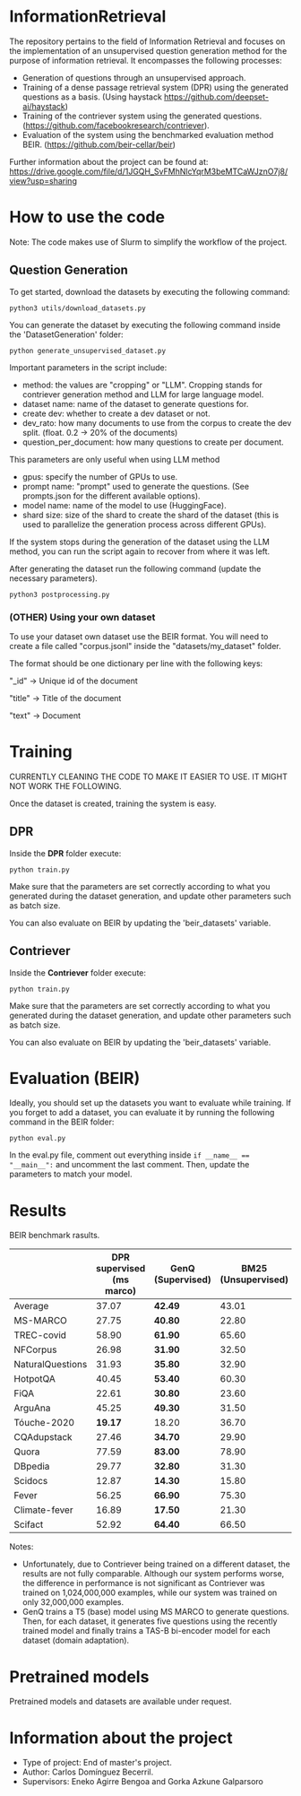 # InformationRetrieval



The repository pertains to the field of Information Retrieval and focuses on the implementation of an unsupervised question generation method for the purpose of information retrieval. It encompasses the following processes:

- Generation of questions through an unsupervised approach.
- Training of a dense passage retrieval system (DPR) using the generated questions as a basis. (Using haystack https://github.com/deepset-ai/haystack)
- Training of the contriever system using the generated questions. (https://github.com/facebookresearch/contriever).
- Evaluation of the system using the benchmarked evaluation method BEIR. (https://github.com/beir-cellar/beir)


Further information about the project can be found at: https://drive.google.com/file/d/1JGQH_SvFMhNlcYqrM3beMTCaWJznO7j8/view?usp=sharing

# How to use the code

Note: The code makes use of Slurm to simplify the workflow of the project.

## Question Generation

To get started, download the datasets by executing the following command:

```
python3 utils/download_datasets.py
```

You can generate the dataset by executing the following command inside the 'DatasetGeneration' folder:

```
python generate_unsupervised_dataset.py
```

Important parameters in the script include:
- method: the values are "cropping" or "LLM". Cropping stands for contriever generation method and LLM for large language model.
- dataset name: name of the dataset to generate questions for.
- create dev: whether to create a dev dataset or not.
- dev_rato: how many documents to use from the corpus to create the dev split. (float. 0.2 -> 20% of the documents)
- question_per_document: how many questions to create per document.

This parameters are only useful when using LLM method
- gpus: specify the number of GPUs to use.
- prompt name: "prompt" used to generate the questions. (See prompts.json for the different available options).
- model name: name of the model to use (HuggingFace).
- shard size: size of the shard to create the shard of the dataset (this is used to parallelize the generation process across different GPUs).


If the system stops during the generation of the dataset using the LLM method, you can run the script again to recover from where it was left.

After generating the dataset run the following command (update the necessary parameters).

```
python3 postprocessing.py
```

### (OTHER) Using your own dataset

To use your dataset own dataset use the BEIR format. You will need to create a file called "corpus.jsonl" inside the "datasets/my_dataset" folder.

The format should be one dictionary per line with the following keys:

"_id" -> Unique id of the document

"title" -> Title of the document

"text" -> Document


# Training

CURRENTLY CLEANING THE CODE TO MAKE IT EASIER TO USE. IT MIGHT NOT WORK THE FOLLOWING.

Once the dataset is created, training the system is easy.

## DPR

Inside the **DPR** folder execute:

```
python train.py
```

Make sure that the parameters are set correctly according to what you generated during the dataset generation, and update other parameters such as batch size.

You can also evaluate on BEIR by updating the 'beir_datasets' variable.

## Contriever

Inside the **Contriever** folder execute:

```
python train.py
```

Make sure that the parameters are set correctly according to what you generated during the dataset generation, and update other parameters such as batch size.

You can also evaluate on BEIR by updating the 'beir_datasets' variable.

# Evaluation (BEIR)

Ideally, you should set up the datasets you want to evaluate while training. If you forget to add a dataset, you can evaluate it by running the following command in the BEIR folder:


```
python eval.py
```

In the eval.py file, comment out everything inside ```if __name__ == "__main__":``` and uncomment the last comment. Then, update the parameters to match your model.

# Results

BEIR benchmark rasults.

|   | DPR supervised (ms marco)| GenQ (Supervised) | BM25 (Unsupervised) | LaPraDoR (Unsupervised)  | Contriever (Unsupervised) | ours (Unsupervised)  |
|---|--------------------------|------|------|----------|-----------|---------------|
| Average | 37.07 | **42.49** | 43.01 | 30.21 | 37.06 | 33.31 |
| MS-MARCO | 27.75 | **40.80** | 22.80 | - | 20.60 | **22.88** |
| TREC-covid | 58.90 | **61.90** | 65.60 | 22.70 | 27.40 | 37.50 |
| NFCorpus | 26.98 | **31.90** | 32.50 | 31.10 | 31.70 | 29.25 |
| NaturalQuestions | 31.93 | **35.80** | 32.90 | 18.10 | 25.40 | 24.63 |
| HotpotQA | 40.45 | **53.40** | 60.30 | 30.30 | 48.10 | 38.52 |
| FiQA | 22.61 | **30.80** | 23.60 | 20.30 | 24.50 | 22.21 |
| ArguAna | 45.25 | **49.30** | 31.50 | 45.90 | 37.90 | 47.32 |
| Tóuche-2020 | **19.17** | 18.20 | 36.70 | 9.40 | 19.30 | 14.39 |
| CQAdupstack | 27.46 | **34.70** | 29.90 | 22.00 | 28.40 | 24.64 |
| Quora | 77.59 | **83.00** | 78.90 | 78.70 | 83.50 | 75.27 |
| DBpedia | 29.77 | **32.80** | 31.30 | 25.00 | 29.20 | 25.57 |
| Scidocs | 12.87 | **14.30** | 15.80 | 13.30 | 14.90 | 11.21 |
| Fever | 56.25 | **66.90** | 75.30 | 36.80 | 68.20 | 50.46 |
| Climate-fever | 16.89 | **17.50** | 21.30 | 13.80 | 15.50 | 13.01 |
| Scifact | 52.92 | **64.40** | 66.50 | 55.50 | 64.90 | 52.35 |


Notes:

- Unfortunately, due to Contriever being trained on a different dataset, the results are not fully comparable. Although our system performs worse, the difference in performance is not significant as Contriever was trained on 1,024,000,000 examples, while our system was trained on only 32,000,000 examples.
- GenQ trains a T5 (base) model using MS MARCO to generate questions. Then, for each dataset, it generates five questions using the recently trained model and finally trains a TAS-B bi-encoder model for each dataset (domain adaptation).

# Pretrained models

Pretrained models and datasets are available under request.

# Information about the project

- Type of project: End of master's project.
- Author: Carlos Domínguez Becerril.
- Supervisors: Eneko Agirre Bengoa and Gorka Azkune Galparsoro
